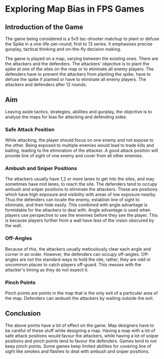 # Exploring Map Bias in FPS Games

## Introduction of the Game

The game being considered is a 5v5 tac-shooter matchup to plant or defuse the Spike in a one-life-per-round, first to 13 series. It emphasises precise gunplay, tactical thinking and on-the-fly decision making.

The game is played on a map, varying between the existing ones. There are the attackers and the defenders. The attackers' objective is to plant the spike at one of the sites on the map or to eliminate all enemy players. The defenders have to prevent the attackers from planting the spike, have to defuse the spike if planted or have to eliminate all enemy players. The attackers and defenders after 12 rounds.

## Aim

Leaving aside tactics, strategies, abilities and gunplay, the objective is to analyse the maps for bias for attacking and defending sides.

### Safe Attack Position

While attacking, the player should focus on one enemy and not expose to the other. Being exposed to multiple enemies would lead to trade kills and baiting, leading to the elimination of the attacker. A good attack position will provide line of sight of one enemy and cover from all other enemies.

### Ambush and Sniper Positions

The attackers usually have 1,2 or more lanes to get into the sites, and may sometimes have mid lanes, to reach the site. The defenders tend to occupy ambush and sniper positions to eliminate the attackers. These are positions which have high exposure and visibility with areas of low exposure nearby. Thus the defenders can locate the enemy, establish line of sight to eliminate, and then hide easily. This combined with angle advantage is formidable for the attackers to deal with. Angle advantage is used when players use perspective to see the enemies before they see the player. This is because players further from a wall have less of the vision obscured by the wall.

### Off-Angles

Because of this, the attackers usually meticulously clear each angle and corner in an order. However, the defenders can occupy off-angles. Off-angles are not the standard ways to hold the site, rather, they are odd or uncommon places to catch players off-guard. This messes with the attacker's timing as they do not expect it.

### Pinch Points

Pinch points are points in the map that is the only exit of a particular area of the map. Defenders can ambush the attackers by waiting outside the exit.

## Conclusion

The above points have a lot of effect on the game. Map designers have to be careful of these stuff while designing a map. Having a map with a lot of safe attack positions would favour the attackers, while having a lot of sniper positions and pinch points tend to favour the defenders. Games tend to not keep pinch points. Some games keep limited abilities for covering line of sight like smokes and flashes to deal with ambush and sniper positions.
